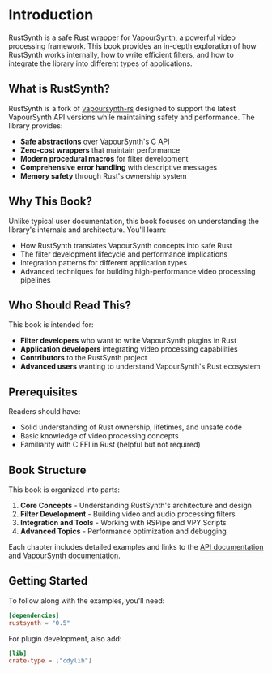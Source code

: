 # Introduction

RustSynth is a safe Rust wrapper for [VapourSynth](http://www.vapoursynth.com/), a powerful video processing framework. This book provides an in-depth exploration of how RustSynth works internally, how to write efficient filters, and how to integrate the library into different types of applications.

## What is RustSynth?

RustSynth is a fork of [vapoursynth-rs](https://github.com/YaLTeR/vapoursynth-rs) designed to support the latest VapourSynth API versions while maintaining safety and performance. The library provides:

- **Safe abstractions** over VapourSynth's C API
- **Zero-cost wrappers** that maintain performance
- **Modern procedural macros** for filter development
- **Comprehensive error handling** with descriptive messages
- **Memory safety** through Rust's ownership system

## Why This Book?

Unlike typical user documentation, this book focuses on understanding the library's internals and architecture. You'll learn:

- How RustSynth translates VapourSynth concepts into safe Rust
- The filter development lifecycle and performance implications
- Integration patterns for different application types
- Advanced techniques for building high-performance video processing pipelines

## Who Should Read This?

This book is intended for:

- **Filter developers** who want to write VapourSynth plugins in Rust
- **Application developers** integrating video processing capabilities
- **Contributors** to the RustSynth project
- **Advanced users** wanting to understand VapourSynth's Rust ecosystem

## Prerequisites

Readers should have:

- Solid understanding of Rust ownership, lifetimes, and unsafe code
- Basic knowledge of video processing concepts
- Familiarity with C FFI in Rust (helpful but not required)

## Book Structure

This book is organized into parts:

1. **Core Concepts** - Understanding RustSynth's architecture and design
2. **Filter Development** - Building video and audio processing filters
3. **Integration and Tools** - Working with RSPipe and VPY Scripts
4. **Advanced Topics** - Performance optimization and debugging

Each chapter includes detailed examples and links to the [API documentation](https://docs.rs/rustsynth) and [VapourSynth documentation](http://www.vapoursynth.com/doc/).

## Getting Started

To follow along with the examples, you'll need:

```toml
[dependencies]
rustsynth = "0.5"
```

For plugin development, also add:

```toml
[lib]
crate-type = ["cdylib"]
```
